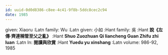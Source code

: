 ```yaml
---
id: uuid-0d0d8386-c8ee-4c41-9f8b-5ddc8cec2c94
date: 1985
---
```


given: Xiaoru :Latn
family: Wu :Latn
given: 小如 :Hant
family: 吳 :Hant
**說《左傳·齊連稱管至父之亂》** :Hant
**Shuo Zuozhuan Qi liancheng Guan Zhifu zhi luan** :Latn
In: 
**閱讀與欣賞** :Hant
**Yuedu yu xinshang** :Latn
volume: 986-92, 1985